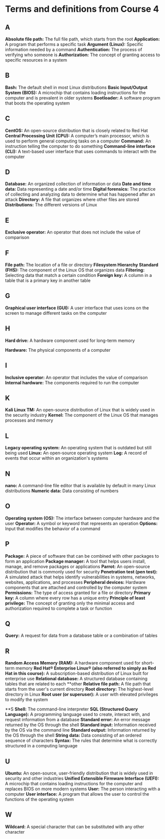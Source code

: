 # Terms and definitions from Course 4

## A
**Absolute file path:** The full file path, which starts from the root
**Application:** A program that performs a specific task
**Argument (Linux):** Specific information needed by a command
**Authentication:** The process of verifying who someone is
**Authorization:** The concept of granting access to specific resources in a system

## B
**Bash:** The default shell in most Linux distributions
**Basic Input/Output System (BIOS):** A microchip that contains loading instructions for the computer and is prevalent in older systems
**Bootloader:** A software program that boots the operating system

## C
**CentOS:** An open-source distribution that is closely related to Red Hat
**Central Processing Unit (CPU):** A computer’s main processor, which is used to perform general computing tasks on a computer
**Command:** An instruction telling the computer to do something
**Command-line interface (CLI):** A text-based user interface that uses commands to interact with the computer

## D
**Database:** An organized collection of information or data
**Date and time data:** Data representing a date and/or time
**Digital forensics:** The practice of collecting and analyzing data to determine what has happened after an attack
**Directory:** A file that organizes where other files are stored
**Distributions:** The different versions of Linux

## E
**Exclusive operator:** An operator that does not include the value of comparison

## F
**File path:** The location of a file or directory
**Filesystem Hierarchy Standard (FHS):** The component of the Linux OS that organizes data
**Filtering:** Selecting data that match a certain condition
**Foreign key:** A column in a table that is a primary key in another table

## G
**Graphical user interface (GUI):** A user interface that uses icons on the screen to manage different tasks on the computer

## H
**Hard drive:** A hardware component used for long-term memory

**Hardware:** The physical components of a computer

## I
**Inclusive operator:** An operator that includes the value of comparison
**Internal hardware:** The components required to run the computer

## K
**Kali Linux TM:** An open-source distribution of Linux that is widely used in the security industry
**Kernel:** The component of the Linux OS that manages processes and memory

## L
**Legacy operating system:** An operating system that is outdated but still being used
**Linux:** An open-source operating system
**Log:** A record of events that occur within an organization's systems

## N
**nano:** A command-line file editor that is available by default in many Linux distributions
**Numeric data:** Data consisting of numbers

## O
**Operating system (OS):** The interface between computer hardware and the user
**Operator:** A symbol or keyword that represents an operation
**Options:** Input that modifies the behavior of a command

## P
**Package:** A piece of software that can be combined with other packages to form an application
**Package manager:** A tool that helps users install, manage, and remove packages or applications
**Parrot:** An open-source distribution that is commonly used for security
**Penetration test (pen test):** A simulated attack that helps identify vulnerabilities in systems, networks, websites, applications, and processes
**Peripheral devices:** Hardware components that are attached and controlled by the computer system
**Permissions:** The type of access granted for a file or directory
**Primary key:** A column where every row has a unique entry
**Principle of least privilege:** The concept of granting only the minimal access and authorization required to complete a task or function

## Q
**Query:** A request for data from a database table or a combination of tables

## R
**Random Access Memory (RAM):** A hardware component used for short-term memory
**Red Hat® Enterprise Linux® (also referred to simply as Red Hat in this course):** A subscription-based distribution of Linux built for enterprise use
**Relational database:** A structured database containing tables that are related to each
**other
**Relative file path:** A file path that starts from the user's current directory
**Root directory:** The highest-level directory in Linux
**Root user (or superuser):** A user with elevated privileges to modify the system

**S
**Shell:** The command-line interpreter
**SQL (Structured Query Language):** A programming language used to create, interact with, and request information from a database
**Standard error:** An error message returned by the OS through the shell
**Standard input:** Information received by the OS via the command line
**Standard output:** Information returned by the OS through the shell
**String data:** Data consisting of an ordered sequence of characters
**Syntax:** The rules that determine what is correctly structured in a computing language

## U
**Ubuntu:** An open-source, user-friendly distribution that is widely used in security and other industries
**Unified Extensible Firmware Interface (UEFI):** A microchip that contains loading instructions for the computer and replaces BIOS on more modern systems
**User:** The person interacting with a computer
**User interface:** A program that allows the user to control the functions of the operating system

## W
**Wildcard:** A special character that can be substituted with any other character
